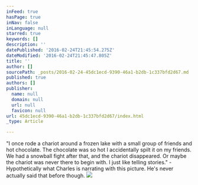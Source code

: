 ```yaml
---
inFeed: true
hasPage: true
inNav: false
inLanguage: null
starred: true
keywords: []
description: ''
datePublished: '2016-02-24T21:45:54.275Z'
dateModified: '2016-02-24T21:45:47.805Z'
title: ''
author: []
sourcePath: _posts/2016-02-24-45dc1ecd-9390-46a1-b2db-1c337bfd2d67.md
published: true
authors: []
publisher:
  name: null
  domain: null
  url: null
  favicon: null
url: 45dc1ecd-9390-46a1-b2db-1c337bfd2d67/index.html
_type: Article

---
```

"I once rode a chariot around a frozen lake with a small group of friends and hot chocolate. The chocolate was so hot I accidentally spilt it on my friends. We had a snowball fight after that, and the chariot disappeared. Or maybe the chariot was never there to begin with. I just like telling stories." - Hypothetically what Charles is narrating with this picture. He's never actually said that before though.
![](https://the-grid-user-content.s3-us-west-2.amazonaws.com/89ff5c02-036c-4164-ab07-f53d1d55401c.jpg)